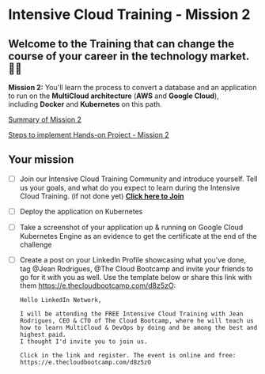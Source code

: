 # Intensive Cloud Training - Mission 2

## Welcome to the Training that can change the course of your career in the technology market. 🎉🚀

**Mission 2:** You'll learn the process to convert a database and an application to run on the **MultiCloud architecture** (**AWS** ﻿and ﻿**Google Cloud**), including **Docker** and **Kubernetes** on this path.

[Summary of Mission 2](https://www.notion.so/Summary-of-Mission-2-021ffc44b7d247e0bccba46998a23f03?pvs=21)

[Steps to implement Hands-on Project - Mission 2](https://www.notion.so/Steps-to-implement-Hands-on-Project-Mission-2-176de4ba31eb4c8b8604cf6bdf3ae5ec?pvs=21)

## Your mission

- [ ]  Join our Intensive Cloud Training Community and introduce yourself. Tell us your goals, and what do you expect to learn during the Intensive Cloud Training. (if not done yet) **[Click here to Join](https://community.thecloudbootcamp.com/join?invitation_token=a6f269b40a053bee267f9c9526b071559ece1b24-ee34f347-d2ba-4383-a5e2-5f9061b3a10e)**
- [ ]  Deploy the application on Kubernetes
- [ ]  Take a screenshot of your application up & running on Google Cloud Kubernetes Engine as an evidence to get the certificate at the end of the challenge
- [ ]  Create a post on your LinkedIn Profile showcasing what you’ve done, tag @Jean Rodrigues, @The Cloud Bootcamp and invite your friends to go for it with you as well. Use the template below or share this link with them https://e.thecloudbootcamp.com/d8z5zO:
    
    ```
    Hello LinkedIn Network, 
    
    I will be attending the FREE Intensive Cloud Training with Jean Rodrigues, CEO & CTO of The Cloud Bootcamp, where he will teach us how to learn MultiCloud & DevOps by doing and be among the best and highest paid.
    I thought I'd invite you to join us. 
    
    Click in the link and register. The event is online and free:
    https://e.thecloudbootcamp.com/d8z5zO
    ```

